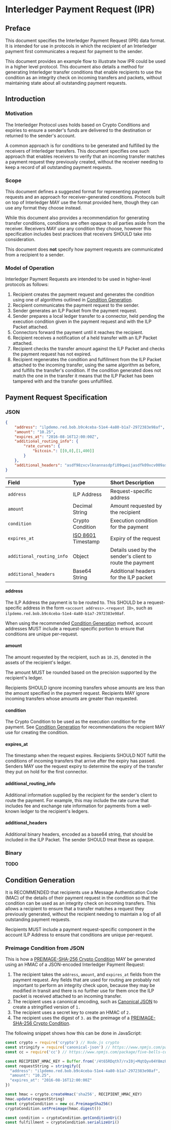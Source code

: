 # Interledger Payment Request (IPR)

## Preface

This document specifies the Interledger Payment Request (IPR) data format. It is intended for use in protocols in which the recipient of an Interledger payment first communicates a request for payment to the sender.

This document provides an example flow to illustrate how IPR could be used in a higher level protocol. This document also details a method for generating Interledger transfer conditions that enable recipients to use the condition as an integrity check on incoming transfers and packets, without maintaining state about all outstanding payment requests.

## Introduction

### Motivation

The Interledger Protocol uses holds based on Crypto Conditions and expiries to ensure a sender's funds are delivered to the destination or returned to the sender's account.

A common approach is for conditions to be generated and fulfilled by the receivers of Interledger transfers. This document specifies one such approach that enables receivers to verify that an incoming transfer matches a payment request they previously created, without the receiver needing to keep a record of all outstanding payment requests.

### Scope

This document defines a suggested format for representing payment requests and an approach for receiver-generated conditions. Protocols built on top of Interledger MAY use the format provided here, though they can use any format they choose instead.

While this document also provides a recommendation for generating transfer conditions, conditions are often opaque to all parties aside from the receiver. Receivers MAY use any condition they choose, however this specification includes best practices that receivers SHOULD take into consideration.

This document does **not** specify how payment requests are communicated from a recipient to a sender.

### Model of Operation

Interledger Payment Requests are intended to be used in higher-level protocols as follows:

1. Recipient creates the payment request and generates the condition using one of algorithms outlined in [Condition Generation](#condition-generation).
2. Recipient communicates the payment request to the sender.
3. Sender generates an ILP Packet from the payment request.
4. Sender prepares a local ledger transfer to a connector, held pending the execution condition given in the payment request and with the ILP Packet attached.
5. Connectors forward the payment until it reaches the recipient.
6. Recipient receives a notification of a held transfer with an ILP Packet attached.
7. Recipient checks the transfer amount against the ILP Packet and checks the payment request has not expired.
8. Recipient regenerates the condition and fulfillment from the ILP Packet attached to the incoming transfer, using the same algorithm as before, and fulfills the transfer's condition. If the condition generated does not match the one in the transfer it means that the ILP Packet has been tampered with and the transfer goes unfulfilled.

## Payment Request Specification

### JSON

```json
{
    "address": "ilpdemo.red.bob.b9c4ceba-51e4-4a80-b1a7-2972383e98af",
    "amount": "10.25",
    "expires_at": "2016-08-16T12:00:00Z",
    "additional_routing_info": {
        "rate_curves": {
            "bitcoin.": [[0,0],[1,400]]
        } 
    },
    "additional_headers": "asdf98zxcvlknannasdpfi09qwoijasdfk09xcv009as7zxcv"
}
```

| Field | Type | Short Description |
|:--|:--|:--|
| `address` | ILP Address | Request-specific address |
| `amount` | Decimal String | Amount requested by the recipient |
| `condition` | Crypto Condition | Execution condition for the payment |
| `expires_at` | [ISO 8601](https://en.wikipedia.org/wiki/ISO_8601) Timestamp | Expiry of the request |
| `additional_routing_info` | Object | Details used by the sender's client to route the payment |
| `additional_headers` | Base64 String | Additional headers for the ILP packet |

#### address 

The ILP Address the payment is to be routed to. This SHOULD be a request-specific address in the form `<account address>.<request ID>`, such as `ilpdemo.red.bob.b9c4ceba-51e4-4a80-b1a7-2972383e98af`.

When using the recommended [Condition Generation](#condition-generation) method, account addresses MUST include a request-specific portion to ensure that conditions are unique per-request.

#### amount

The amount requested by the recipient, such as `10.25`, denoted in the assets of the recipient's ledger.

The amount MUST be rounded based on the precision supported by the recipient's ledger.

Recipients SHOULD ignore incoming transfers whose amounts are less than the amount specified in the payment request. Recipients MAY ignore incoming transfers whose amounts are greater than requested.

#### condition

The Crypto Condition to be used as the execution condition for the payment. See [Condition Generation](#condition-generation) for recommendations the recipient MAY use for creating the condition.

#### expires_at

The timestamp when the request expires. Recipients SHOULD NOT fulfill the conditions of incoming transfers that arrive after the expiry has passed. Senders MAY use the request expiry to determine the expiry of the transfer they put on hold for the first connector.

#### additional_routing_info

Additional information supplied by the recipient for the sender's client to route the payment. For example, this may include the rate curve that includes fee and exchange rate information for payments from a well-known ledger to the recipient's ledgers.

#### additional_headers

Additional binary headers, encoded as a base64 string, that should be included in the ILP Packet. The sender SHOULD treat these as opaque.

### Binary

**TODO**

## Condition Generation

It is RECOMMENDED that recipients use a Message Authentication Code (MAC) of the details of their payment request in the condition so that the condition can be used as an integrity check on incoming transfers. This allows a recipient to ensure that a transfer matches a request they previously generated, without the recipient needing to maintain a log of all outstanding payment requests.

Recipients MUST include a payment request-specific component in the account ILP Address to ensure that conditions are unique per-request.

### Preimage Condition from JSON

This is how a [PREIMAGE-SHA-256 Crypto Condition](../0002-crypto-conditions) MAY be generated using an HMAC of a JSON-encoded Interledger Payment Request:

1. The recipient takes the `address`, `amount`, and `expires_at` fields from the payment request. Any fields that are used for routing are probably not important to perform an integrity check upon, because they may be modified in transit and there is no further use for them once the ILP packet is received attached to an incoming transfer.
2. The recipient uses a canonical encoding, such as [Canonical JSON](https://www.npmjs.com/package/canonical-json) to create a stringified version of `1.`
3. The recipient uses a secret key to create an HMAC of `2.`
4. The recipient uses the digest of `3.` as the preimage of a [PREIMAGE-SHA-256 Crypto Condition](../0002-crypto-conditions).

The following snippet shows how this can be done in JavaScript:

```js
const crypto = require('crypto') // Node.js crypto
const stringify = require('canonical-json') // https://www.npmjs.com/package/canonical-json
const cc = require('cc') // https://www.npmjs.com/package/five-bells-condition

const RECIPIENT_HMAC_KEY = Buffer.from('/4t65RDqth7/rxI0j+MqtQyv04Y8mzUCMhAAofhDQIY=', 'base64')
const requestString = stringify({
  "address": "ilpdemo.red.bob.b9c4ceba-51e4-4a80-b1a7-2972383e98af",
  "amount": "10.25",
  "expires_at": "2016-08-16T12:00:00Z"
})

const hmac = crypto.createHmac('sha256', RECIPIENT_HMAC_KEY)
hmac.update(requestString)
const cryptoCondition = new cc.PreimageSha256()
cryptoCondition.setPreimage(hmac.digest())

const condition = cryptoCondition.getConditionUri()
const fulfillment = cryptoCondition.serializeUri()
```
